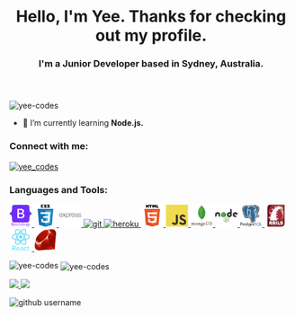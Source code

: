 <!--
**yee-codes/yee-codes** is a ✨ _special_ ✨ repository because its `README.md` (this file) appears on your GitHub profile.

Here are some ideas to get you started:

- 🔭 I’m currently working on ...
- 🌱 I’m currently learning ...
- 👯 I’m looking to collaborate on ...
- 🤔 I’m looking for help with ...
- 💬 Ask me about ...
- 📫 How to reach me: ...
- 😄 Pronouns: ...
- ⚡ Fun fact: ...
-->

<header>
    <h1 align="center">Hello, I'm Yee. Thanks for checking out my profile.</h1>
    <h3 align="center">I'm a Junior Developer based in Sydney, Australia.</h3>
</header>

<p align="left"> <img src="https://komarev.com/ghpvc/?username=yee-codes&label=Profile%20views&color=0e75b6&style=flat" alt="yee-codes" /> </p>

- 🌱 I’m currently learning **Node.js.**

<h3 align="left">Connect with me:</h3>
<p align="left">
<a href="https://twitter.com/yee_codes" target="blank"><img align="center" src="https://raw.githubusercontent.com/rahuldkjain/github-profile-readme-generator/neutral-icons/src/images/icons/Social/twitter.svg" alt="yee_codes" height="30" width="40" /></a>
</p>

<h3 align="left">Languages and Tools:</h3>
<p align="left"> <a href="https://getbootstrap.com" target="_blank"> <img src="https://raw.githubusercontent.com/devicons/devicon/master/icons/bootstrap/bootstrap-plain-wordmark.svg" alt="bootstrap" width="40" height="40"/> </a> <a href="https://www.w3schools.com/css/" target="_blank"> <img src="https://raw.githubusercontent.com/devicons/devicon/master/icons/css3/css3-original-wordmark.svg" alt="css3" width="40" height="40"/> </a> <a href="https://expressjs.com" target="_blank"> <img src="https://raw.githubusercontent.com/devicons/devicon/master/icons/express/express-original-wordmark.svg" alt="express" width="40" height="40"/> </a> <a href="https://git-scm.com/" target="_blank"> <img src="https://www.vectorlogo.zone/logos/git-scm/git-scm-icon.svg" alt="git" width="40" height="40"/> </a> <a href="https://heroku.com" target="_blank"> <img src="https://www.vectorlogo.zone/logos/heroku/heroku-icon.svg" alt="heroku" width="40" height="40"/> </a> <a href="https://www.w3.org/html/" target="_blank"> <img src="https://raw.githubusercontent.com/devicons/devicon/master/icons/html5/html5-original-wordmark.svg" alt="html5" width="40" height="40"/> </a> <a href="https://developer.mozilla.org/en-US/docs/Web/JavaScript" target="_blank"> <img src="https://raw.githubusercontent.com/devicons/devicon/master/icons/javascript/javascript-original.svg" alt="javascript" width="40" height="40"/> </a> <a href="https://www.mongodb.com/" target="_blank"> <img src="https://raw.githubusercontent.com/devicons/devicon/master/icons/mongodb/mongodb-original-wordmark.svg" alt="mongodb" width="40" height="40"/> </a> <a href="https://nodejs.org" target="_blank"> <img src="https://raw.githubusercontent.com/devicons/devicon/master/icons/nodejs/nodejs-original-wordmark.svg" alt="nodejs" width="40" height="40"/> </a> <a href="https://www.postgresql.org" target="_blank"> <img src="https://raw.githubusercontent.com/devicons/devicon/master/icons/postgresql/postgresql-original-wordmark.svg" alt="postgresql" width="40" height="40"/> </a> <a href="https://rubyonrails.org" target="_blank"> <img src="https://raw.githubusercontent.com/devicons/devicon/master/icons/rails/rails-original-wordmark.svg" alt="rails" width="40" height="40"/> </a> <a href="https://reactjs.org/" target="_blank"> <img src="https://raw.githubusercontent.com/devicons/devicon/master/icons/react/react-original-wordmark.svg" alt="react" width="40" height="40"/> </a> <a href="https://www.ruby-lang.org/en/" target="_blank"> <img src="https://raw.githubusercontent.com/devicons/devicon/master/icons/ruby/ruby-original.svg" alt="ruby" width="40" height="40"/> </a> </p>

<p><img align="left" src="https://github-readme-stats.vercel.app/api/top-langs?username=yee-codes&show_icons=true&locale=en&layout=compact" alt="yee-codes" /></p>

<p>&nbsp;<img align="center" src="https://github-readme-stats.vercel.app/api?username=yee-codes&show_icons=true&locale=en" alt="yee-codes" /></p>

<section>
    <p>
        <a href="https://twitter.com/yee_codes">
            <img src="https://img.shields.io/badge/twitter-%231DA1F2.svg?&style=for-the-badge&logo=twitter&logoColor=white" height=30>
        </a> 
        <a href="https://www.linkedin.com/in/yeecodes/">
            <img src="https://img.shields.io/badge/linkedin-%230077B5.svg?&style=for-the-badge&logo=linkedin&logoColor=white" height=30>
        </a>
    </p>
</section>

<section>
    <img src="https://github-readme-stats.vercel.app/api?username=yee-codes&show_icons=true&theme=gotham" alt="github username" />
</section>

